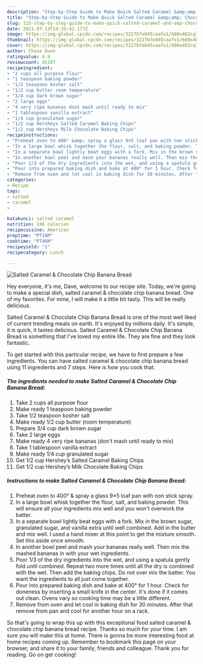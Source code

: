 ```yaml
---
description: "Step-by-Step Guide to Make Quick Salted Caramel &amp;amp; Chocolate Chip Banana Bread"
title: "Step-by-Step Guide to Make Quick Salted Caramel &amp;amp; Chocolate Chip Banana Bread"
slug: 115-step-by-step-guide-to-make-quick-salted-caramel-and-amp-chocolate-chip-banana-bread
date: 2021-07-13T14:35:42.177Z
image: https://img-global.cpcdn.com/recipes/3227b7e045caafe1/680x482cq70/salted-caramel-chocolate-chip-banana-bread-recipe-main-photo.jpg
thumbnail: https://img-global.cpcdn.com/recipes/3227b7e045caafe1/680x482cq70/salted-caramel-chocolate-chip-banana-bread-recipe-main-photo.jpg
cover: https://img-global.cpcdn.com/recipes/3227b7e045caafe1/680x482cq70/salted-caramel-chocolate-chip-banana-bread-recipe-main-photo.jpg
author: Chase Dunn
ratingvalue: 4.9
reviewcount: 45197
recipeingredient:
- "2 cups all purpose flour"
- "1 teaspoon baking powder"
- "1/2 teaspoon kosher salt"
- "1/2 cup butter room temperature"
- "3/4 cup dark brown sugar"
- "2 large eggs"
- "4 very ripe bananas dont mash until ready to mix"
- "1 tablespoon vanilla extract"
- "1/4 cup granulated sugar"
- "1/2 cup Hersheys Salted Caramel Baking Chips"
- "1/2 cup Hersheys Milk Chocolate Baking Chips"
recipeinstructions:
- "Preheat oven to 400° &amp; spray a glass 9×5 loaf pan with non stick spray."
- "In a large bowl whisk together the flour, salt, and baking powder. This will ensure all your ingredients mix well and you won&#39;t overwork the batter."
- "In a separate bowl lightly beat eggs with a fork. Mix in the brown sugar, granulated sugar, and vanilla extra until well combined. Add in the butter and mix well. I used a hand mixer at this point to get the mixture smooth. Set this aside once smooth."
- "In another bowl peel and mash your bananas really well. Then mix the mashed bananas in with your wet ingredients."
- "Poor 1/3 of the dry ingredients into the wet, and using a spatula gently fold until combined. Repeat two more times until all the dry is combined with the wet. Then add the baking chips. Do not over mix the batter. You want the ingredients to all just come together."
- "Pour into prepared baking dish and bake at 400° for 1 hour. Check for doneness by inserting a small knife in the center. It&#39;s done if it comes out clean. Ovens vary so cooking time may be a little different."
- "Remove from oven and let cool in baking dish for 30 minutes. After that remove from pan and cool for another hour on a rack."
categories:
- Recipe
tags:
- salted
- caramel
- 

katakunci: salted caramel  
nutrition: 246 calories
recipecuisine: American
preptime: "PT18M"
cooktime: "PT46M"
recipeyield: "1"
recipecategory: Lunch

---
```



![Salted Caramel &amp; Chocolate Chip Banana Bread](https://img-global.cpcdn.com/recipes/3227b7e045caafe1/680x482cq70/salted-caramel-chocolate-chip-banana-bread-recipe-main-photo.jpg)

Hey everyone, it's me, Dave, welcome to our recipe site. Today, we're going to make a special dish, salted caramel &amp; chocolate chip banana bread. One of my favorites. For mine, I will make it a little bit tasty. This will be really delicious.



Salted Caramel &amp; Chocolate Chip Banana Bread is one of the most well liked of current trending meals on earth. It's enjoyed by millions daily. It's simple, it is quick, it tastes delicious. Salted Caramel &amp; Chocolate Chip Banana Bread is something that I've loved my entire life. They are fine and they look fantastic.


To get started with this particular recipe, we have to first prepare a few ingredients. You can have salted caramel &amp; chocolate chip banana bread using 11 ingredients and 7 steps. Here is how you cook that.

<!--inarticleads1-->

##### The ingredients needed to make Salted Caramel &amp; Chocolate Chip Banana Bread:

1. Take 2 cups all purpose flour
1. Make ready 1 teaspoon baking powder
1. Take 1/2 teaspoon kosher salt
1. Make ready 1/2 cup butter (room temperature)
1. Prepare 3/4 cup dark brown sugar
1. Take 2 large eggs
1. Make ready 4 very ripe bananas (don&#39;t mash until ready to mix)
1. Take 1 tablespoon vanilla extract
1. Make ready 1/4 cup granulated sugar
1. Get 1/2 cup Hershey’s Salted Caramel Baking Chips
1. Get 1/2 cup Hershey’s Milk Chocolate Baking Chips




<!--inarticleads2-->

##### Instructions to make Salted Caramel &amp; Chocolate Chip Banana Bread:

1. Preheat oven to 400° &amp; spray a glass 9×5 loaf pan with non stick spray.
1. In a large bowl whisk together the flour, salt, and baking powder. This will ensure all your ingredients mix well and you won&#39;t overwork the batter.
1. In a separate bowl lightly beat eggs with a fork. Mix in the brown sugar, granulated sugar, and vanilla extra until well combined. Add in the butter and mix well. I used a hand mixer at this point to get the mixture smooth. Set this aside once smooth.
1. In another bowl peel and mash your bananas really well. Then mix the mashed bananas in with your wet ingredients.
1. Poor 1/3 of the dry ingredients into the wet, and using a spatula gently fold until combined. Repeat two more times until all the dry is combined with the wet. Then add the baking chips. Do not over mix the batter. You want the ingredients to all just come together.
1. Pour into prepared baking dish and bake at 400° for 1 hour. Check for doneness by inserting a small knife in the center. It&#39;s done if it comes out clean. Ovens vary so cooking time may be a little different.
1. Remove from oven and let cool in baking dish for 30 minutes. After that remove from pan and cool for another hour on a rack.




So that's going to wrap this up with this exceptional food salted caramel &amp; chocolate chip banana bread recipe. Thanks so much for your time. I am sure you will make this at home. There is gonna be more interesting food at home recipes coming up. Remember to bookmark this page on your browser, and share it to your family, friends and colleague. Thank you for reading. Go on get cooking!
